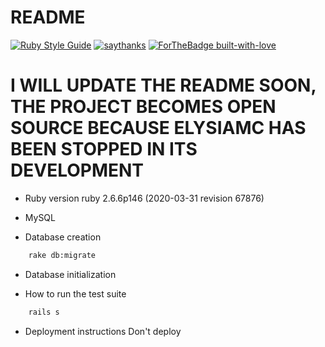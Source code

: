 # README
[![Ruby Style Guide](https://img.shields.io/badge/code_style-rubocop-brightgreen.svg)](https://github.com/rubocop-hq/rubocop)
[![saythanks](https://img.shields.io/badge/say-thanks-ff69b4.svg)](https://saythanks.io/to/AntDevPlus)
[![ForTheBadge built-with-love](http://ForTheBadge.com/images/badges/built-with-love.svg)](https://GitHub.com/AntDevPlus/)
# I WILL UPDATE THE README SOON, THE PROJECT BECOMES OPEN SOURCE BECAUSE ELYSIAMC HAS BEEN STOPPED IN ITS DEVELOPMENT

* Ruby version
ruby 2.6.6p146 (2020-03-31 revision 67876)

* MySQL

* Database creation
```bash
    rake db:migrate
```
* Database initialization

* How to run the test suite
```bash
    rails s
```
* Deployment instructions
Don't deploy

